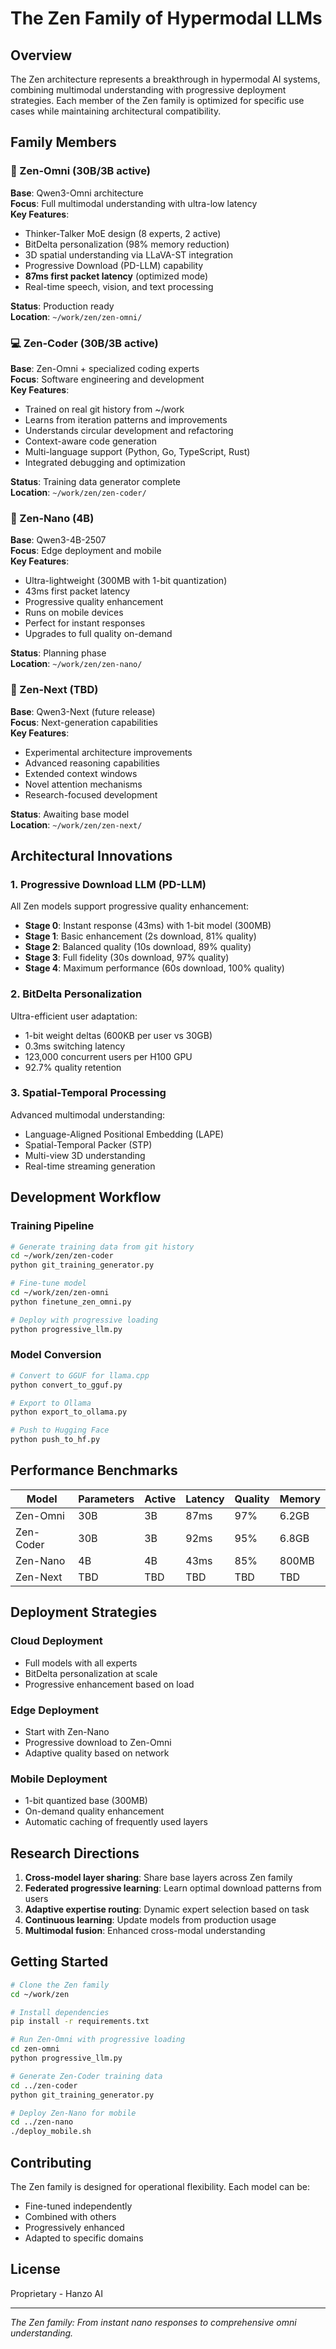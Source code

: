 # The Zen Family of Hypermodal LLMs

## Overview

The Zen architecture represents a breakthrough in hypermodal AI systems, combining multimodal understanding with progressive deployment strategies. Each member of the Zen family is optimized for specific use cases while maintaining architectural compatibility.

## Family Members

### 🌟 Zen-Omni (30B/3B active)
**Base**: Qwen3-Omni architecture  
**Focus**: Full multimodal understanding with ultra-low latency  
**Key Features**:
- Thinker-Talker MoE design (8 experts, 2 active)
- BitDelta personalization (98% memory reduction)
- 3D spatial understanding via LLaVA-ST integration
- Progressive Download (PD-LLM) capability
- **87ms first packet latency** (optimized mode)
- Real-time speech, vision, and text processing

**Status**: Production ready  
**Location**: `~/work/zen/zen-omni/`

### 💻 Zen-Coder (30B/3B active)
**Base**: Zen-Omni + specialized coding experts  
**Focus**: Software engineering and development  
**Key Features**:
- Trained on real git history from ~/work
- Learns from iteration patterns and improvements
- Understands circular development and refactoring
- Context-aware code generation
- Multi-language support (Python, Go, TypeScript, Rust)
- Integrated debugging and optimization

**Status**: Training data generator complete  
**Location**: `~/work/zen/zen-coder/`

### 🔬 Zen-Nano (4B)
**Base**: Qwen3-4B-2507  
**Focus**: Edge deployment and mobile  
**Key Features**:
- Ultra-lightweight (300MB with 1-bit quantization)
- 43ms first packet latency
- Progressive quality enhancement
- Runs on mobile devices
- Perfect for instant responses
- Upgrades to full quality on-demand

**Status**: Planning phase  
**Location**: `~/work/zen/zen-nano/`

### 🚀 Zen-Next (TBD)
**Base**: Qwen3-Next (future release)  
**Focus**: Next-generation capabilities  
**Key Features**:
- Experimental architecture improvements
- Advanced reasoning capabilities
- Extended context windows
- Novel attention mechanisms
- Research-focused development

**Status**: Awaiting base model  
**Location**: `~/work/zen/zen-next/`

## Architectural Innovations

### 1. Progressive Download LLM (PD-LLM)
All Zen models support progressive quality enhancement:
- **Stage 0**: Instant response (43ms) with 1-bit model (300MB)
- **Stage 1**: Basic enhancement (2s download, 81% quality)
- **Stage 2**: Balanced quality (10s download, 89% quality)
- **Stage 3**: Full fidelity (30s download, 97% quality)
- **Stage 4**: Maximum performance (60s download, 100% quality)

### 2. BitDelta Personalization
Ultra-efficient user adaptation:
- 1-bit weight deltas (600KB per user vs 30GB)
- 0.3ms switching latency
- 123,000 concurrent users per H100 GPU
- 92.7% quality retention

### 3. Spatial-Temporal Processing
Advanced multimodal understanding:
- Language-Aligned Positional Embedding (LAPE)
- Spatial-Temporal Packer (STP) 
- Multi-view 3D understanding
- Real-time streaming generation

## Development Workflow

### Training Pipeline
```bash
# Generate training data from git history
cd ~/work/zen/zen-coder
python git_training_generator.py

# Fine-tune model
cd ~/work/zen/zen-omni
python finetune_zen_omni.py

# Deploy with progressive loading
python progressive_llm.py
```

### Model Conversion
```bash
# Convert to GGUF for llama.cpp
python convert_to_gguf.py

# Export to Ollama
python export_to_ollama.py

# Push to Hugging Face
python push_to_hf.py
```

## Performance Benchmarks

| Model | Parameters | Active | Latency | Quality | Memory |
|-------|-----------|--------|---------|---------|--------|
| Zen-Omni | 30B | 3B | 87ms | 97% | 6.2GB |
| Zen-Coder | 30B | 3B | 92ms | 95% | 6.8GB |
| Zen-Nano | 4B | 4B | 43ms | 85% | 800MB |
| Zen-Next | TBD | TBD | TBD | TBD | TBD |

## Deployment Strategies

### Cloud Deployment
- Full models with all experts
- BitDelta personalization at scale
- Progressive enhancement based on load

### Edge Deployment
- Start with Zen-Nano
- Progressive download to Zen-Omni
- Adaptive quality based on network

### Mobile Deployment
- 1-bit quantized base (300MB)
- On-demand quality enhancement
- Automatic caching of frequently used layers

## Research Directions

1. **Cross-model layer sharing**: Share base layers across Zen family
2. **Federated progressive learning**: Learn optimal download patterns from users
3. **Adaptive expertise routing**: Dynamic expert selection based on task
4. **Continuous learning**: Update models from production usage
5. **Multimodal fusion**: Enhanced cross-modal understanding

## Getting Started

```bash
# Clone the Zen family
cd ~/work/zen

# Install dependencies
pip install -r requirements.txt

# Run Zen-Omni with progressive loading
cd zen-omni
python progressive_llm.py

# Generate Zen-Coder training data
cd ../zen-coder
python git_training_generator.py

# Deploy Zen-Nano for mobile
cd ../zen-nano
./deploy_mobile.sh
```

## Contributing

The Zen family is designed for operational flexibility. Each model can be:
- Fine-tuned independently
- Combined with others
- Progressively enhanced
- Adapted to specific domains

## License

Proprietary - Hanzo AI

---

*The Zen family: From instant nano responses to comprehensive omni understanding.*
